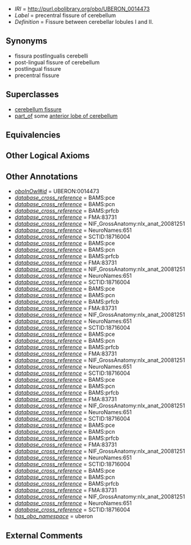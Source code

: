  * *IRI* = http://purl.obolibrary.org/obo/UBERON_0014473
 * *Label* = precentral fissure of cerebellum
 * *Definition* = Fissure between cerebellar lobules I and II.

## Synonyms

 * fissura postlingualis cerebelli
 * post-lingual fissure of cerebellum
 * postlingual fissure
 * precentral fissure

## Superclasses

 * [cerebellum fissure](../../UBERON/80/UBERON_0003980.md)
 * [part_of](../../BFO/50/BFO_0000050.md) some [anterior lobe of cerebellum](../../UBERON/31/UBERON_0002131.md)

## Equivalencies


## Other Logical Axioms


## Other Annotations

 * *[oboInOwl#id](../../id/oboInOwl#id.md)* = UBERON:0014473
 * *[database_cross_reference](../../ef/oboInOwl#hasDbXref.md)* = BAMS:pce
 * *[database_cross_reference](../../ef/oboInOwl#hasDbXref.md)* = BAMS:pcn
 * *[database_cross_reference](../../ef/oboInOwl#hasDbXref.md)* = BAMS:prfcb
 * *[database_cross_reference](../../ef/oboInOwl#hasDbXref.md)* = FMA:83731
 * *[database_cross_reference](../../ef/oboInOwl#hasDbXref.md)* = NIF_GrossAnatomy:nlx_anat_20081251
 * *[database_cross_reference](../../ef/oboInOwl#hasDbXref.md)* = NeuroNames:651
 * *[database_cross_reference](../../ef/oboInOwl#hasDbXref.md)* = SCTID:18716004
 * *[database_cross_reference](../../ef/oboInOwl#hasDbXref.md)* = BAMS:pce
 * *[database_cross_reference](../../ef/oboInOwl#hasDbXref.md)* = BAMS:pcn
 * *[database_cross_reference](../../ef/oboInOwl#hasDbXref.md)* = BAMS:prfcb
 * *[database_cross_reference](../../ef/oboInOwl#hasDbXref.md)* = FMA:83731
 * *[database_cross_reference](../../ef/oboInOwl#hasDbXref.md)* = NIF_GrossAnatomy:nlx_anat_20081251
 * *[database_cross_reference](../../ef/oboInOwl#hasDbXref.md)* = NeuroNames:651
 * *[database_cross_reference](../../ef/oboInOwl#hasDbXref.md)* = SCTID:18716004
 * *[database_cross_reference](../../ef/oboInOwl#hasDbXref.md)* = BAMS:pce
 * *[database_cross_reference](../../ef/oboInOwl#hasDbXref.md)* = BAMS:pcn
 * *[database_cross_reference](../../ef/oboInOwl#hasDbXref.md)* = BAMS:prfcb
 * *[database_cross_reference](../../ef/oboInOwl#hasDbXref.md)* = FMA:83731
 * *[database_cross_reference](../../ef/oboInOwl#hasDbXref.md)* = NIF_GrossAnatomy:nlx_anat_20081251
 * *[database_cross_reference](../../ef/oboInOwl#hasDbXref.md)* = NeuroNames:651
 * *[database_cross_reference](../../ef/oboInOwl#hasDbXref.md)* = SCTID:18716004
 * *[database_cross_reference](../../ef/oboInOwl#hasDbXref.md)* = BAMS:pce
 * *[database_cross_reference](../../ef/oboInOwl#hasDbXref.md)* = BAMS:pcn
 * *[database_cross_reference](../../ef/oboInOwl#hasDbXref.md)* = BAMS:prfcb
 * *[database_cross_reference](../../ef/oboInOwl#hasDbXref.md)* = FMA:83731
 * *[database_cross_reference](../../ef/oboInOwl#hasDbXref.md)* = NIF_GrossAnatomy:nlx_anat_20081251
 * *[database_cross_reference](../../ef/oboInOwl#hasDbXref.md)* = NeuroNames:651
 * *[database_cross_reference](../../ef/oboInOwl#hasDbXref.md)* = SCTID:18716004
 * *[database_cross_reference](../../ef/oboInOwl#hasDbXref.md)* = BAMS:pce
 * *[database_cross_reference](../../ef/oboInOwl#hasDbXref.md)* = BAMS:pcn
 * *[database_cross_reference](../../ef/oboInOwl#hasDbXref.md)* = BAMS:prfcb
 * *[database_cross_reference](../../ef/oboInOwl#hasDbXref.md)* = FMA:83731
 * *[database_cross_reference](../../ef/oboInOwl#hasDbXref.md)* = NIF_GrossAnatomy:nlx_anat_20081251
 * *[database_cross_reference](../../ef/oboInOwl#hasDbXref.md)* = NeuroNames:651
 * *[database_cross_reference](../../ef/oboInOwl#hasDbXref.md)* = SCTID:18716004
 * *[database_cross_reference](../../ef/oboInOwl#hasDbXref.md)* = BAMS:pce
 * *[database_cross_reference](../../ef/oboInOwl#hasDbXref.md)* = BAMS:pcn
 * *[database_cross_reference](../../ef/oboInOwl#hasDbXref.md)* = BAMS:prfcb
 * *[database_cross_reference](../../ef/oboInOwl#hasDbXref.md)* = FMA:83731
 * *[database_cross_reference](../../ef/oboInOwl#hasDbXref.md)* = NIF_GrossAnatomy:nlx_anat_20081251
 * *[database_cross_reference](../../ef/oboInOwl#hasDbXref.md)* = NeuroNames:651
 * *[database_cross_reference](../../ef/oboInOwl#hasDbXref.md)* = SCTID:18716004
 * *[database_cross_reference](../../ef/oboInOwl#hasDbXref.md)* = BAMS:pce
 * *[database_cross_reference](../../ef/oboInOwl#hasDbXref.md)* = BAMS:pcn
 * *[database_cross_reference](../../ef/oboInOwl#hasDbXref.md)* = BAMS:prfcb
 * *[database_cross_reference](../../ef/oboInOwl#hasDbXref.md)* = FMA:83731
 * *[database_cross_reference](../../ef/oboInOwl#hasDbXref.md)* = NIF_GrossAnatomy:nlx_anat_20081251
 * *[database_cross_reference](../../ef/oboInOwl#hasDbXref.md)* = NeuroNames:651
 * *[database_cross_reference](../../ef/oboInOwl#hasDbXref.md)* = SCTID:18716004
 * *[has_obo_namespace](../../ce/oboInOwl#hasOBONamespace.md)* = uberon

## External Comments

